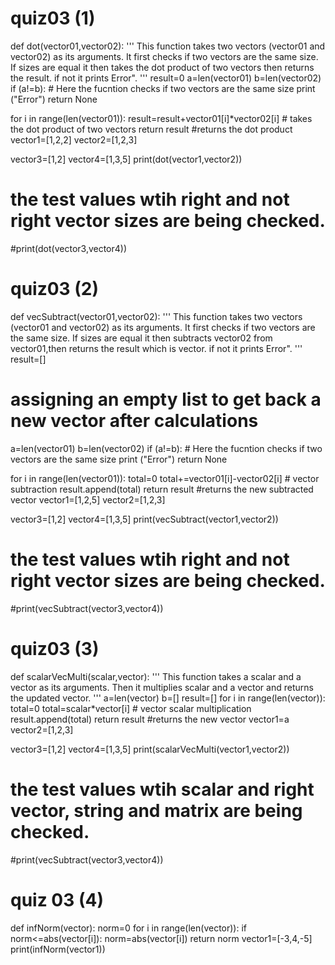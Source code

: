 # quiz03 (1)

def dot(vector01,vector02): 
  '''
This function takes two vectors (vector01 and vector02) as its arguments. It first checks if two vectors are the same size. If sizes are equal it then takes the dot product of two vectors then returns the result. if not it prints Error".
   '''
  result=0
  a=len(vector01)
  b=len(vector02)
  if (a!=b):
    # Here the fucntion checks if two vectors are the same size
    print ("Error")
    return None
  
  for i in range(len(vector01)):
    result=result+vector01[i]*vector02[i]
    # takes the dot product of two vectors
  return result
    #returns the dot product
vector1=[1,2,2]
vector2=[1,2,3]

vector3=[1,2]
vector4=[1,3,5]
print(dot(vector1,vector2))
# the test values wtih right and not right vector sizes are being checked.
#print(dot(vector3,vector4))

# quiz03 (2)

def vecSubtract(vector01,vector02): 
  '''
This function takes two vectors (vector01 and vector02) as its arguments. It first checks if two vectors are the same size. If sizes are equal it then subtracts vector02 from vector01,then returns the result which is vector. if not it prints Error".
   '''
  result=[]
  # assigning an empty list to get back a new vector after calculations
  a=len(vector01)
  b=len(vector02)
  if (a!=b):
    # Here the fucntion checks if two vectors are the same size
    print ("Error")
    return None
  
  for i in range(len(vector01)):
    total=0
    total+=vector01[i]-vector02[i]
    # vector subtraction
    result.append(total)
  return result
    #returns the new subtracted vector
vector1=[1,2,5]
vector2=[1,2,3]

vector3=[1,2]
vector4=[1,3,5]
print(vecSubtract(vector1,vector2))
# the test values wtih right and not right vector sizes are being checked.
#print(vecSubtract(vector3,vector4))

# quiz03 (3)
def scalarVecMulti(scalar,vector): 
  '''
This function takes a scalar and a vector as its arguments. Then it multiplies scalar and a vector and returns the updated vector.
   '''
  a=len(vector)
  b=[]
  result=[]
  for i in range(len(vector)):
    total=0
    total=scalar*vector[i]
    # vector scalar multiplication
    result.append(total)
  return result
    #returns the new vector
vector1=a
vector2=[1,2,3]

vector3=[1,2]
vector4=[1,3,5]
print(scalarVecMulti(vector1,vector2))
# the test values wtih scalar and  right vector, string and matrix are being checked.
#print(vecSubtract(vector3,vector4))

# quiz 03 (4)
def infNorm(vector):
  norm=0
  for i in range(len(vector)):
    if norm<=abs(vector[i]):
      norm=abs(vector[i])
  return norm
vector1=[-3,4,-5]
print(infNorm(vector1))
